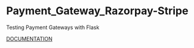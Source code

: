 # Payment_Gateway_Razorpay-Stripe
Testing Payment Gateways with Flask

[DOCUMENTATION](https://docs.google.com/document/d/1zTTMqP_WkuRbzvT8u-feElfDaZqrjWlOh2JUSlF4TNY/edit?usp=sharing)
